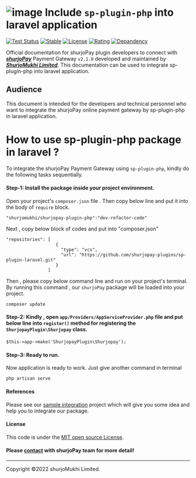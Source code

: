 
 <!-- 
 * This is an official documentation of integrating "shurjoPay" in laravel.
 *
 * By following steps of this documentation, any user can be able to integrate "shurjoPay" pacakge easily. 
 * In this documentation , a sample integration process is also available.
 *
 * @author Rayhan Khan Ridoy
 * @since 2022-12-01 
 -->
 

# ![image](https://user-images.githubusercontent.com/57352037/170198396-932692aa-3354-4cf0-abc1-2b8ef43a6de3.png) Include ``sp-plugin-php`` into laravel application
[![Test Status](https://github.com/rust-random/rand/workflows/Tests/badge.svg?event=push)]()
[![Stable](https://img.shields.io/badge/Stable-v2.1.0-green)]()
[![License](https://img.shields.io/badge/License-MIT-blue)]()
[![Rating](https://img.shields.io/badge/Rating-*****-green)]()
[![Depandency](https://img.shields.io/badge/Depandency-No-blue)]()

Official documentation for shurjoPay plugin developers to connect with [**_shurjoPay_**](https://shurjopay.com.bd) Payment Gateway ``` v2.1.0 ``` developed and maintained by [_**ShurjoMukhi Limited**_](https://shurjomukhi.com.bd). This documentation can be used to integrate sp-plugin-php into laravel application.

## Audience

This document is intended for the developers and technical personnel who want to integrate the shurjoPay online payment gateway by sp-plugin-php in laravel application.

# How to use sp-plugin-php package in laravel ?
To integrate the shurjoPay Payment Gateway using ``sp-plugin-php``, kindly do the following tasks sequentially.

#### Step-1: Install the package inside your project environment.
Open your project's ``composer.json`` file . Then copy below line and put it into the body of ``require`` block.

```
"shurjomukhi/shurjopay-plugin-php":"dev-refactor-code"
``` 
Next , copy below block of codes and put into "composer.json" 
```
"repositories": [
                   {
                     "type": "vcs",
                     "url": "https://github.com/shurjopay-plugins/sp-plugin-laravel.git"
                   }
                ]
```
Then , please copy below command line and run on your project's terminal. By running this command , our ``shurjoPay`` package will be loaded into your project. 

```
composer update
```
#### Step-2: Kindly , open ``app/Providers/AppServiceProvider.php`` file and put below line into ``register()`` method for registering the ``ShurjopayPlugin\Shurjopay`` class.
```
$this->app->make('ShurjopayPlugin\Shurjopay');
```
#### Step-3: Ready to run.
Now application is ready to work. Just give another command in terminal

```
php artisan serve
```
#### References
 Please see our [sample integration](https://github.com/shurjopay-plugins/sp-plugin-usage-examples/tree/dev/laravel-app-php-plugin-for-refactor-code--branch) project which will give you some idea and help you to integrate our package.

#### License
This code is under the [MIT open source License](http://www.opensource.org/licenses/mit-license.php).

#### Please [contact](https://shurjopay.com.bd/#contacts) with shurjoPay team for more detail!
<hr>
Copyright ©️2022 shurjoMukhi Limited.
